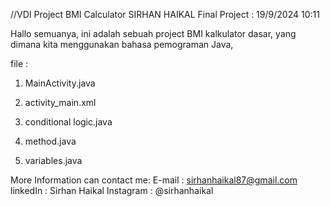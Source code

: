 //VDI Project BMI Calculator
SIRHAN HAIKAL
Final Project : 19/9/2024 10:11 


Hallo semuanya, ini adalah sebuah project BMI kalkulator dasar, yang dimana kita menggunakan bahasa pemograman Java,

file :
1. MainActivity.java
2. activity_main.xml

1. conditional logic.java
2. method.java
3. variables.java


More Information can contact me:
E-mail     : sirhanhaikal87@gmail.com
linkedIn   : Sirhan Haikal
Instagram  : @sirhanhaikal
